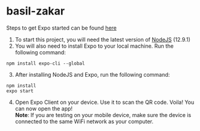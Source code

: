 # basil-zakar

Steps to get Expo started can be found [here](https://expo.io/learn)

1. To start this project, you will need the latest version of [NodeJS](https://nodejs.org/en/) (12.9.1)
2. You will also need to install Expo to your local machine. Run the following command: 
```
npm install expo-cli --global
```
3. After installing NodeJS and Expo, run the following command:
```
npm install
expo start
```
4. Open Expo Client on your device. Use it to scan the QR code. Voila! You can now open the app!  
**Note**: If you are testing on your mobile device, make sure the device is connected to the same WiFi network as your computer.
